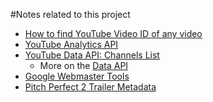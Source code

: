 #Notes related to this project
-  [How to find YouTube Video ID of any video](https://www.youtube.com/watch?v=EKyirtVHsK0)
-  [YouTube Analytics API](https://developers.google.com/youtube/analytics/v1/)
-  [YouTube Data API: Channels List](https://developers.google.com/youtube/v3/docs/channels/list)
    +  More on the [Data API](https://developers.google.com/apis-explorer/#p/youtube/v3/)
-  [Google Webmaster Tools](https://www.google.com/webmasters/tools/home?hl=en)
-  [Pitch Perfect 2 Trailer Metadata](http://gdata.youtube.com/feeds/api/videos/6bh4mvJ5jUg)
